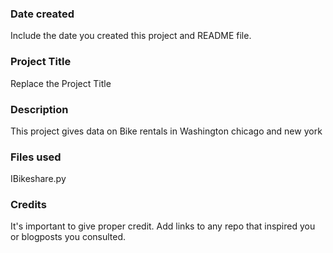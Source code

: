 ### Date created
Include the date you created this project and README file.

### Project Title
Replace the Project Title

### Description
This project gives data on Bike rentals in Washington chicago and new york

### Files used
IBikeshare.py

### Credits
It's important to give proper credit. Add links to any repo that inspired you or blogposts you consulted.
